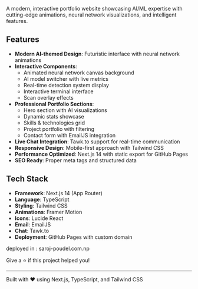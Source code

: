 
A modern, interactive portfolio website showcasing AI/ML expertise with cutting-edge animations, neural network visualizations, and intelligent features.

##  Features

- **Modern AI-themed Design**: Futuristic interface with neural network animations
- **Interactive Components**: 
  - Animated neural network canvas background
  - AI model switcher with live metrics
  - Real-time detection system display
  - Interactive terminal interface
  - Scan overlay effects
- **Professional Portfolio Sections**:
  - Hero section with AI visualizations
  - Dynamic stats showcase
  - Skills & technologies grid
  - Project portfolio with filtering
  - Contact form with EmailJS integration
- **Live Chat Integration**: Tawk.to support for real-time communication
- **Responsive Design**: Mobile-first approach with Tailwind CSS
- **Performance Optimized**: Next.js 14 with static export for GitHub Pages
- **SEO Ready**: Proper meta tags and structured data

##  Tech Stack

- **Framework**: Next.js 14 (App Router)
- **Language**: TypeScript
- **Styling**: Tailwind CSS
- **Animations**: Framer Motion
- **Icons**: Lucide React
- **Email**: EmailJS
- **Chat**: Tawk.to
- **Deployment**: GitHub Pages with custom domain

deployed in :
saroj-poudel.com.np


Give a ⭐️ if this project helped you!

---

Built with ❤️ using Next.js, TypeScript, and Tailwind CSS
